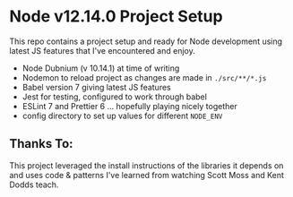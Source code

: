 # Node v12.14.0 Project Setup

This repo contains a project setup and ready for Node development using latest JS features that I've encountered and enjoy.

- Node Dubnium (v 10.14.1) at time of writing
- Nodemon to reload project as changes are made in `./src/**/*.js`
- Babel version 7 giving latest JS features
- Jest for testing, configured to work through babel
- ESLint 7 and Prettier 6 ... hopefully playing nicely together
- config directory to set up values for different `NODE_ENV`

## Thanks To:

This project leveraged the install instructions of the libraries it depends on and uses code & patterns I've learned from watching Scott Moss and Kent Dodds teach.
